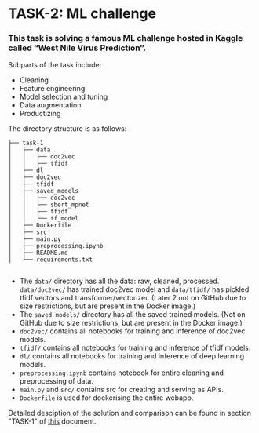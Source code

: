 # TASK-2: ML challenge

### This task is solving a famous ML challenge hosted in Kaggle called “West Nile Virus Prediction”. 

Subparts of the task include:
- Cleaning
- Feature engineering
- Model selection and tuning    
- Data augmentation
- Productizing

The directory structure is as follows:
```
├── task-1
│   ├── data
│   │   ├── doc2vec
│   │   ├── tfidf
│   ├── dl
│   ├── doc2vec
│   ├── tfidf
│   ├── saved_models
│   │   ├── doc2vec
│   │   ├── sbert_mpnet
│   │   ├── tfidf
│   │   └── tf_model
│   ├── Dockerfile
│   ├── src
│   ├── main.py
│   ├── preprocessing.ipynb
│   ├── README.md
│   └── requirements.txt


```
- The  ` data/ ` directory has all the data: raw, cleaned, processed. `data/doc2vec/` has trained doc2vec model and `data/tfidf/` has pickled tfidf vectors and transformer/vectorizer. (Later 2 not on GitHub due to size restrictions, but are present in the Docker image.) 
- The `saved_models/` directory has all the saved trained models. (Not on GitHub due to size restrictions, but are present in the Docker image.) 
- `doc2vec/` contains all notebooks for training and inference of doc2vec models.
- `tfidf/` contains all notebooks for training and inference of tfidf models.
- `dl/` contains all notebooks for training and inference of deep learning models.
- `preprocessing.ipynb` contains notebook for entire cleaning and preprocessing of data.
- `main.py` and `src/` contains src for creating and serving as APIs.
- `Dockerfile` is used for dockerising the entire webapp.



Detailed desciption of the solution and comparison can be found in section "TASK-1" of [this](https://docs.google.com/document/d/1_pavK68JdQ_8SxT-OM6f4vxpP3ZbF-74v3E2NX0rdjA/edit?usp=sharing) document.